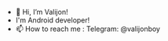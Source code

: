 - 👋 Hi, I’m Valijon!
- I'm Android developer!
- 📫 How to reach me : Telegram: @valijonboy 

<!---
valijonboy/valijonboy is a ✨ special ✨ repository because its `README.md` (this file) appears on your GitHub profile.
You can click the Preview link to take a look at your changes.
--->
